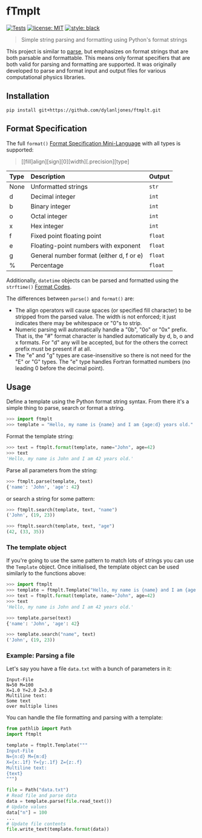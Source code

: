# fTmplt

[![Tests][tests-badge]][tests-link]
[![license: MIT][license-badge]][license-link]
[![style: black][black-badge]][black-link]

> Simple string parsing and formatting using Python's format strings

This project is similar to [parse], but emphasizes on format strings that are both
parsable and formattable. This means only format specifiers that are both valid
for parsing and formatting are supported. It was originally developed to parse and format
input and output files for various computational physics libraries.


## Installation

```shell
pip install git+https://github.com/dylanljones/ftmplt.git
```

## Format Specification

The full ``format()`` [Format Specification Mini-Language][format-spec] with all types
is supported:

> [[fill]align][sign][0][width][.precision][type]

| Type | Description                               | Output    |
|:-----|:------------------------------------------|:----------|
| None | Unformatted strings                       | ``str``   |
| d    | Decimal integer                           | ``int``   |
| b    | Binary integer                            | ``int``   |
| o    | Octal integer                             | ``int``   |
| x    | Hex integer                               | ``int``   |
| f    | Fixed point floating point                | ``float`` |
| e    | Floating-point numbers with exponent      | ``float`` |
| g    | General number format (either d, f or e)  | ``float`` |
| %    | Percentage                                | ``float`` |

Additionally, ``datetime`` objects can be parsed and formatted using the ``strftime()``
[Format Codes][datetime-spec].

The differences between ``parse()`` and ``format()`` are:

- The align operators will cause spaces (or specified fill character) to be stripped
  from the parsed value. The width is not enforced; it just indicates there may be
  whitespace or "0"s to strip.
- Numeric parsing will automatically handle a "0b", "0o" or "0x" prefix.
  That is, the "#" format character is handled automatically by d, b, o and x formats.
  For "d" any will be accepted, but for the others the correct prefix must be present if at all.
- The "e" and "g" types are case-insensitive so there is not need for the "E" or "G" types.
  The "e" type handles Fortran formatted numbers (no leading 0 before the decimal point).


## Usage

Define a template using the Python format string syntax.
From there it's a simple thing to parse, search or format a string.
```python
>>> import ftmplt
>>> template = "Hello, my name is {name} and I am {age:d} years old."
```

Format the template string:
```python
>>> text = ftmplt.format(template, name="John", age=42)
>>> text
'Hello, my name is John and I am 42 years old.'
```

Parse all parameters from the string:
```python
>>> ftmplt.parse(template, text)
{'name': 'John', 'age': 42}
```
or search a string for some pattern:
```python
>>> ftmplt.search(template, text, "name")
('John', (19, 23))

>>> ftmplt.search(template, text, "age")
(42, (33, 35))
```

### The template object

If you're going to use the same pattern to match lots of strings you can use the
``Template`` object. Once initialised, the template object can be used similarly
to the functions above:

```python
>>> import ftmplt
>>> template = ftmplt.Template("Hello, my name is {name} and I am {age:d} years old.")
>>> text = ftmplt.format(template, name="John", age=42)
>>> text
'Hello, my name is John and I am 42 years old.'

>>> template.parse(text)
{'name': 'John', 'age': 42}

>>> template.search("name", text)
('John', (19, 23))
```

### Example: Parsing a file

Let's say you have a file ``data.txt`` with a bunch of parameters in it:
```text
Input-File
N=50 M=100
X=1.0 Y=2.0 Z=3.0
Multiline text:
Some text
over multiple lines
```

You can handle the file formatting and parsing with a template:
```python
from pathlib import Path
import ftmplt

template = ftmplt.Template("""
Input-File
N={n:d} M={m:d}
X={x:.1f} Y={y:.1f} Z={z:.f}
Multiline text:
{text}
""")

file = Path("data.txt")
# Read file and parse data
data = template.parse(file.read_text())
# Update values
data["n"] = 100
...
# Update file contents
file.write_text(template.format(data))
```

[parse]: https://github.com/r1chardj0n3s/parse
[format-spec]: https://docs.python.org/3/library/string.html#format-specification-mini-language
[datetime-spec]: https://docs.python.org/3/library/datetime.html#strftime-and-strptime-format-codes

[tests-badge]: https://img.shields.io/github/actions/workflow/status/dylanljones/ftmplt/tests.yml?branch=master&label=tests&logo=github&style=flat
[tests-link]: https://github.com/dylanljones/ftmplt/actions/workflows/tests.yml

[license-badge]: https://img.shields.io/github/license/dylanljones/ftmplt?style=flat&color=lightgrey
[license-link]: https://github.com/dylanljones/ftmplt/blob/master/LICENSE

[black-badge]: https://img.shields.io/badge/code%20style-black-000000?style=flat
[black-link]: https://github.com/psf/black
